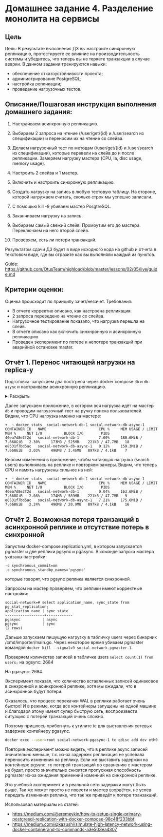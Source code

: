 # Домашнее задание 4. Разделение монолита на сервисы

## Цель
Цель:
В результате выполнения ДЗ вы настроите синхронную репликацию, протестируете ее влияние на производительность системы и убедитесь, что теперь вы не теряете транзакции в случае аварии.
В данном задании тренируются навыки:
- обеспечение отказоустойчивости проекта;
- администрирование PostgreSQL;
- настройка репликации;
- проведение нагрузочных тестов.

## Описание/Пошаговая инструкция выполнения домашнего задания:
1. Настраиваем асинхронную репликацию.
2. Выбираем 2 запроса на чтение (/user/get/{id} и /user/search из спецификации) и переносим их на чтение со слейва.
3. Делаем нагрузочный тест по методам (/user/get/{id} и /user/search из спецификации), которые перевели на слейв до и после репликации. Замеряем нагрузку мастера (CPU, la, disc usage, memory usage).

4. Настроить 2 слейва и 1 мастер.
5. Включить и настроить синхронную репликацию.
6. Создать нагрузку на запись в любую тестовую таблицу. На стороне, которой нагружаем считать, сколько строк мы успешно записали.
7. С помощью kill -9 убиваем мастер PosgtreSQL.
8. Заканчиваем нагрузку на запись.
9. Выбираем самый свежий слейв. Промоутим его до мастера. Переключаем на него второй слейв.
10. Проверяем, есть ли потери транзакций.
 
Результатом сдачи ДЗ будет в виде исходного кода на github и отчета в текстовом виде, где вы отразите как вы выполняли каждый из пунктов.

Guide: https://github.com/OtusTeam/highload/blob/master/lessons/02/05/live/guide.md

## Критерии оценки:
Оценка происходит по принципу зачет/незачет.
Требования:
- В отчете корректно описано, как настроена репликация.
- 2 запроса переведено на чтение со слейва.
- Нагрузочное тестирование показало, что нагрузка перешла на слейв.
- В отчете описано как включить синхнронную и асинхронную репликацию
- Проведен эксперимент по потере и непотере транзакций при аварийной остановке master.

## Отчёт 1. Перенос читающей нагрузки на replica-у

Подготовка: запускаем два постгреса через docker compose `db` и `db-async` и настраиваем асинхронную репликацию.
<details>
  <summary>Раскрыть</summary>

    1. Создаем сеть, запоминаем адрес
    ```bash
    docker network inspect social-network_scnet | grep Subnet # Запомнить маску сети
    # "Subnet": "172.26.0.0/16",
    ```
    2. Меняем postgresql.conf на мастере
    ```
    ssl = off
    wal_level = replica
    max_wal_senders = 4 # expected slave num
    ```
    
    3. Подключаемся к мастеру и создаем пользователя для репликации
    ```bash
    docker exec -it social-network-db-1 psql -U admin social-network
    create role replicator with login replication password 'pass';
    exit
    ```
    
    4. Добавляем запись в pgmaster/pg_hba.conf с subnet с первого шага
    ```
    host    replication     replicator       172.26.0.0/16          md5
    ```
    
    5. Перезапустим мастер
    ```bash
    docker compose restart db
    ```
    
    6. Сделаем бэкап для реплик
    ```bash
    docker exec -it social-network-db-1 bash
    mkdir /pgasync
    pg_basebackup -h db -D /pgasync -U replicator -v -P --wal-method=stream
    exit
    ```
    
    7. Копируем директорию себе
    ```bash
    docker cp social-network-db-1:/pgasync tools/data/volumes/pgasync/
    ```
    
    8. Создадим файл, чтобы реплика узнала, что она реплика
    ```bash
    touch tools/data/volumes/pgasync/standby.signal
    ```
    
    9. Меняем postgresql.conf на реплике pgasync
    ```
    primary_conninfo = 'host=db port=5432 user=replicator password=pass application_name=pgasync'
    ```
    
    10. Запускаем реплику pgasync
    ```bash
    docker compose up db-async
    ```
    
    11. Убеждаемся что реплика работает в асинхронном режиме на pgmaster
    ```bash
    docker exec -it social-network-db-1 psql -U admin social-network
    select application_name, sync_state from pg_stat_replication;
    exit;
    ```
    Получаем:
    ```
    social-network=# select application_name, sync_state from pg_stat_replication;
    application_name | sync_state
    ------------------+------------
    pgasync          | async
    (1 row)
    ```
</details>

Далее запускаем приложение, в котором вся нагрузка идёт на мастер `db` и проводим нагрузочный тест на ручку поиска пользователей.
Видим, что CPU нагрузка именно на мастере:
```
➜  ~ docker stats  social-network-db-1 social-network-db-async-1
CONTAINER ID   NAME                        CPU %     MEM USAGE / LIMIT     MEM %     NET I/O          BLOCK I/O        PIDS
40ea7d8e2f2d   social-network-db-1         7.00%     180.6MiB / 7.668GiB   2.30%     173MB / 525MB    221kB / 47.7MB   18
e8531f7bd5ac   social-network-db-async-1   0.12%     159.3MiB / 7.668GiB   2.03%     496MB / 3.46MB   897kB / 4.1kB    7
```

Вносим изменения в приложение, чтобы читающая нагрузка (search users) выполнялась на реплике и повторяем замеры. Видим, что теперь CPU и память нагружены сильнее на ней:
```
➜  ~ docker stats  social-network-db-1 social-network-db-async-1
CONTAINER ID   NAME                        CPU %     MEM USAGE / LIMIT     MEM %     NET I/O          BLOCK I/O        PIDS
40ea7d8e2f2d   social-network-db-1         0.04%     163.6MiB / 7.668GiB   2.08%     174MB / 589MB    221kB / 47.7MB   9
e8531f7bd5ac   social-network-db-async-1   7.21%     175.6MiB / 7.668GiB   2.24%     496MB / 20.9MB   897kB / 4.1kB    16
```










## Отчёт 2. Возможная потеря транзакций в асинхронной реплике и отсутствие потерь в синхронной
Запустим docker-compose.replication.yml, в котором запускается pgmaster и две реплики pgsync и pgasync.
В команде запуска мастера указаны настройки:
```
-c synchronous_commit=on
-c synchronous_standby_names='pgsync'
```
которые говорят, что pgsync реплика является синхронной.

Запросом на мастер проверяем, что реплики имеют корректные настройки:
```
social-network=# select application_name, sync_state from pg_stat_replication;
application_name | sync_state
------------------+------------
pgasync          | async
pgsync           | sync
(2 rows)
```

Дальше запускаем пишущую нагрузку в табличку users через бинарник /cmd/importer/main.go. Через некоторое время убиваем pgmaster командой `docker kill --signal=9 social-network-pgmaster-1`.

Проверяем количество записей в табличке users `select count(1) from users;` на pgsync:
2684

На pgasync: 2684.

Эксперимент показал, что количество вставленных записей одинаковое в синхронной и асинхронной реплике, хотя мы ожидали, что в асинхронной будут потери.

Оказалось, что процесс перекачки WAL в реплики работает очень быстро! И в режиме, когда все контейнеры запущены на одной машине и благодаря этому имеют супер быструю сеть, воспроизвести ситуацию с потерей транзакций очень сложно.

Поэтому пришлось прибегнуть к утилите tc для выставления сетевых задержек контейнеру pgasync.
```bash
docker exec --user=root social-network-pgasync-1 tc qdisc add dev eth0 root netem delay 200ms
```
Повторив эксперимент можно видеть, что в реплике async записей значительно меньше, т.к. из-за задержек репликация не успевала переносить изменения на реплику.
Если же выставить задержки на контейнере pgsync, то потерей транзакций по сравнению с мастером не будет, просто значительно снизится пропускная способность pgmaster из-за ожидания применний изменний на синхронной реплике.

Это учебный эксперимент и в реальной сети задержки могут быть выше. Так же может просто не повести и мастер взорвётся, не успев передать изменения реплике, что так же приведёт к потере транзакций.


Использовал материалы из статей:
- https://medium.com/@eremeykin/how-to-setup-single-primary-postgresql-replication-with-docker-compose-98c48f233bbf
- https://medium.com/@kazushi/simulate-high-latency-network-using-docker-containerand-tc-commands-a3e503ea4307